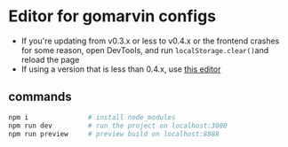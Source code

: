 # Editor for gomarvin configs

- If you're updating from v0.3.x or less to v0.4.x or the frontend crashes for some reason, open DevTools, and run `localStorage.clear()`and reload the page
- If using a version that is less than 0.4.x, use [this editor](https://7e0e40cb.gomarvin.pages.dev/)

## commands

```bash
npm i               # install node_modules
npm run dev         # run the project on localhost:3000
npm run preview     # preview build on localhost:8888
```

<!--

// return the size of the stored stuff in localstorage
// https://stackoverflow.com/questions/4391575/how-to-find-the-size-of-localstorage

var _lsTotal = 0,
    _xLen, _x;
for (_x in localStorage) {
    if (!localStorage.hasOwnProperty(_x)) {
        continue;
    }
    _xLen = ((localStorage[_x].length + _x.length) * 2);
    _lsTotal += _xLen;
    console.log(_x.substr(0, 50) + " = " + (_xLen / 1024).toFixed(2) + " KB")
};
console.log("Total = " + (_lsTotal / 1024).toFixed(2) + " KB");




/*
  --- Centering content + full width backgrounds in html
      <div class="flex-center">
          <div class="max-width-1">content</div>
      </div>


<a
  href="qwe"
  rel="noreferrer"
  target="_blank"
  style="text-decoration: none"
  >qweqwe</a
>
*/


git add .
git commit -m "next"
git push


# delete branch
git branch -d gh-pages

# create


<script setup lang="ts">
import { ref } from 'vue'
</script>

<template></template>

<style>
</style>


<div class="flex-center">
    <div class="max-width-1">content</div>
</div>

## New vue tips and tricks
/**
 * https://stackoverflow.com/questions/33731939/vue-js-toggle-class-on-click
 * @click="$event.target.classList.toggle('active')"
 */


         "postbuild": "purgecss --css dist/assets/*.css --content dist/assets/*.js -o dist/assets/  --safelist html body"

 -->

